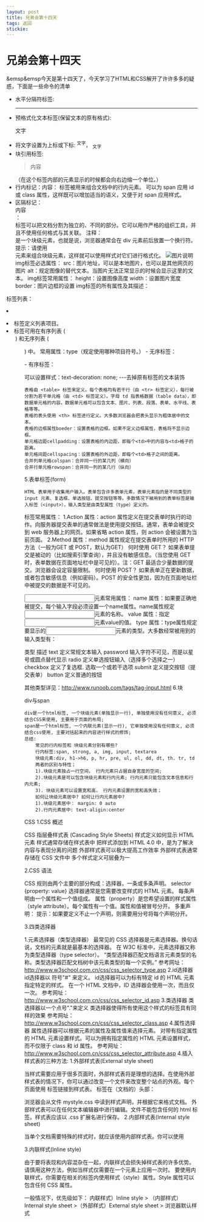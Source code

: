 ```yaml
---
layout: post
title: 兄弟会第十四天
tags: 返回
stickie: 
---
```




# 兄弟会第十四天  
&emsp&emsp今天是第十四天了，今天学习了HTML和CSS解开了许许多多的疑惑，下面是一些命令的清单
- 水平分隔符标签: <hr>
- 预格式化文本标签(保留文本的原有格式): <pre>文字</pre>
- 将文字设置为上标或下标: <sup>文字</sup>， <sub>文字</sub>
- 块引用标签: <blockquote>内容</blockquote>（在这个标签内部的元素显示的时候都会向右边缩一个单位。）
- 行内标记：<span>内容</span>：<span> 标签被用来组合文档中的行内元素。
  可以为 span 应用 id 或 class 属性，这样既可以增加适当的语义，又便于对 span 应用样式。
- 区隔标记：<div>内容</div>：<div> 标签可以把文档分割为独立的、不同的部分。它可以用作严格的组织工具，并且不使用任何格式与其关联。
  注释：<div> 是一个块级元素，也就是说，浏览器通常会在 div 元素前后放置一个换行符。
  提示：请使用 <div> 元素来组合块级元素，这样就可以使用样式对它们进行格式化。
    <img src="图片地址"  alt="图片说明" />
img标签必选属性：
    src：图片地址，可以是本地图片，也可以是其他网页的图片
    alt：规定图像的替代文本。当图片无法正常显示的时候会显示这里的文本。
img标签常用属性：
    height：设置图像高度
    width：设置图片宽度
    border：图片边框的设置
img标签的所有属性及其描述：

 标签列表：<li></li>
  <li>标签定义列表项目。
  <li>标签可用在有序列表 (<ol>) 和无序列表 (<ul>) 中。
  常用属性：type（规定使用哪种项目符号。）
- 无序标签：<ul></ul>
- 有序标签：<ol></ol>
可以设置样式：text-decoration: none;  ---去掉原有标签的文本装饰

    表格由 <table> 标签来定义。每个表格均有若干行（由 <tr> 标签定义），每行被分割为若干单元格（由 <td> 标签定义）。字母 td 指表格数据（table data），即数据单元格的内容。数据单元格可以包含文本、图片、列表、段落、表单、水平线、表格等等。
    表格的表头使用 <th> 标签进行定义。大多数浏览器会把表头显示为粗体居中的文本。
    表格的边框属性boeder：设置表格的边框。如果不定义边框属性，表格将不显示边框。
    单元格边距cellpadding：设置表格的内边距，即每个<td>中的内容与<td>格子的距离。
    单元格间距cellspacing：设置表格的外边距，即每个<td>格子之间的距离。
    合并列单元格colspan：合并同一行的某几列（横向）
    合并行单元格rowspan：合并同一列的某几行（纵向）

5.表单标签(form)

    HTML 表单用于收集用户输入。表单包含许多表单元素，表单元素指的是不同类型的 input 元素、复选框、单选按钮、提交按钮等等。多数情况下被用到的表单标签是输入标签（<input>），输入类型是由类型属性（type）定义的。

<form>标签常用属性：
    1.Action 属性：action 属性定义在提交表单时执行的动作。向服务器提交表单的通常做法是使用提交按钮。通常，表单会被提交到 web 服务器上的网页。如果省略 action 属性，则 action 会被设置为当前页面。
    2.Method 属性：method 属性规定在提交表单时所用的 HTTP 方法（一般为GET 或 POST，默认为GET）
    何时使用 GET？
如果表单提交是被动的（比如搜索引擎查询），并且没有敏感信息。（当您使用 GET 时，表单数据在页面地址栏中是可见的）。注：GET 最适合少量数据的提交。浏览器会设定容量限制。
    何时使用 POST？
如果表单正在更新数据，或者包含敏感信息（例如密码）。POST 的安全性更加，因为在页面地址栏中被提交的数据是不可见的。

<input>元素常用属性：
    name 属性：如果要正确地被提交，每个输入字段必须设置一个name属性。name属性规定<input>元素的名称。
    value 属性：指定<input>元素value的值。
    type 属性：type属性规定要显示的<input>元素的类型。大多数经常被用到的输入类型有：

类型  描述
text    定义常规文本输入
password    输入字符不可见，而是以星号或圆点替代显示
radio   定义单选按钮输入（选择多个选择之一）
checkbox    定义了复选框. 选取一个或若干选项
submit  定义提交按钮（提交表单）
button  定义普通的按钮

其他类型详见：http://www.runoob.com/tags/tag-input.html
6.块

div与span

    div是一个html标签, 一个块级元素(单独显示一行), 单独使用没有任何意义, 必须结合CSS来使用, 主要用于页面的布局;
    span是一个html标签, 一个内联元素(显示一行), 它单独使用没有任何意义, 必须结合css使用, 主要对括起来的内容进行样式的修饰;
    总结:
        常见的行内标签和 块级元素分别有哪些?
        行内标签:span, strong, a, img, input, textarea
        块级元素:div, h1->h6, p, hr, pre, ul, ol, dd, dt, th. tr, td
        两者的区别与特性；
        1).块级元素独占一行空间， 行内元素只占据自身宽度的空间;
        2).块级元素是可以包含块级元素和行内元素; 行内元素只能包含文本信息和行内元素;
        3). 块级元素可以设置宽和高， 行内元素设置的宽和高失效；
        如何让块级元素居中? 如何让行内元素居中?
        1).块级元素居中： margin: 0 auto
        2).行内元素居中: text-aligin:center

CSS
1.CSS 概述

CSS 指层叠样式表 (Cascading Style Sheets)
    样式定义如何显示 HTML 元素
    样式通常存储在样式表中
    把样式添加到 HTML 4.0 中，是为了解决内容与表现分离的问题
    外部样式表可以极大提高工作效率
    外部样式表通常存储在 CSS 文件中
    多个样式定义可层叠为一

2.CSS 语法

CSS 规则由两个主要的部分构成：选择器，一条或多条声明。
    selector {property: value}
选择器通常是您需要改变样式的 HTML 元素。
每条声明由一个属性和一个值组成。
属性（property）是您希望设置的样式属性（style attribute）。每个属性有一个值。属性和值被冒号分开。
多重声明：
    提示：如果要定义不止一个声明，则需要用分号将每个声明分开。

3.四类选择器

1.元素选择器（类型选择器）
最常见的 CSS 选择器是元素选择器。换句话说，文档的元素就是最基本的选择器。
在 W3C 标准中，元素选择器又称为类型选择器（type selector）。
“类型选择器匹配文档语言元素类型的名称。类型选择器匹配文档树中该元素类型的每一个实例。”
参考网址：http://www.w3school.com.cn/css/css_selector_type.asp
2.id选择器
id选择器以 符号"#" 来定义。
id选择器可以为标有特定 id 的 HTML 元素指定特定的样式。
在一个 HTML 文档中，ID 选择器会使用一次，而且仅一次。
参考网址：http://www.w3school.com.cn/css/css_selector_id.asp
3.类选择器
类选择器以一个点号"."来定义
类选择器使得所有使用这个样式的标签具有同样的效果
参考网址：http://www.w3school.com.cn/css/css_selector_class.asp
4.属性选择器
属性选择器可以根据元素的属性及属性值来选择元素。
对带有指定属性的 HTML 元素设置样式。可以为拥有指定属性的 HTML 元素设置样式，而不仅限于 class 和 id 属性。
参考网址：http://www.w3school.com.cn/css/css_selector_attribute.asp
4.插入样式表的三种方法:
1.外部样式表(External style sheet)

当样式需要应用于很多页面时，外部样式表将是理想的选择。在使用外部样式表的情况下，你可以通过改变一个文件来改变整个站点的外观。每个页面使用 <link> 标签链接到样式表。 <link> 标签在（文档的）头部：

<head>
<link rel="stylesheet" type="text/css" href="mystyle.css">
</head>

浏览器会从文件 mystyle.css 中读到样式声明，并根据它来格式文档。
外部样式表可以在任何文本编辑器中进行编辑。文件不能包含任何的 html 标签。样式表应该以 .css 扩展名进行保存。
2.内部样式表(Internal style sheet)

当单个文档需要特殊的样式时，就应该使用内部样式表。你可以使用 <style> 标签在文档头部定义内部样式表，就像这样:

<head>
<style>
样式......
</style>
</head>

3.内联样式(Inline style)

由于要将表现和内容混杂在一起，内联样式会损失掉样式表的许多优势。请慎用这种方法，例如当样式仅需要在一个元素上应用一次时。
要使用内联样式，你需要在相关的标签内使用样式（style）属性。Style 属性可以包含任何 CSS 属性。

一般情况下，优先级如下：
内联样式）Inline style > （内部样式）Internal style sheet >（外部样式）External style sheet > 浏览器默认样式 